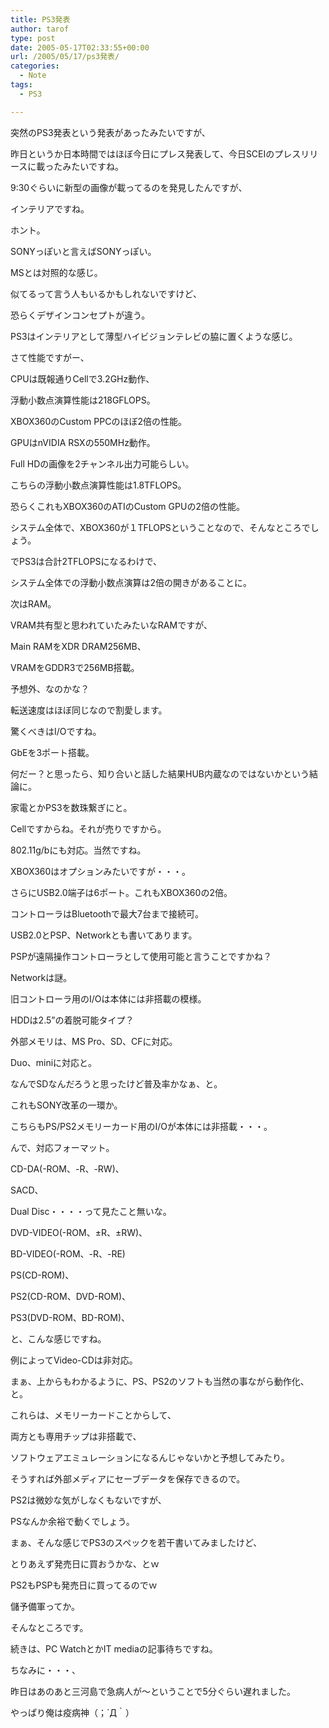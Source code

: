 ```yaml
---
title: PS3発表
author: tarof
type: post
date: 2005-05-17T02:33:55+00:00
url: /2005/05/17/ps3発表/
categories:
  - Note
tags:
  - PS3

---
```

突然のPS3発表という発表があったみたいですが、
  
昨日というか日本時間ではほぼ今日にプレス発表して、今日SCEIのプレスリリースに載ったみたいですね。 

9:30ぐらいに新型の画像が載ってるのを発見したんですが、
  
インテリアですね。
  
ホント。
  
SONYっぽいと言えばSONYっぽい。
  
MSとは対照的な感じ。
  
似てるって言う人もいるかもしれないですけど、
  
恐らくデザインコンセプトが違う。

PS3はインテリアとして薄型ハイビジョンテレビの脇に置くような感じ。

さて性能ですがー、
  
CPUは既報通りCellで3.2GHz動作、
  
浮動小数点演算性能は218GFLOPS。
  
XBOX360のCustom PPCのほぼ2倍の性能。

GPUはnVIDIA RSXの550MHz動作。
  
Full HDの画像を2チャンネル出力可能らしい。
  
こちらの浮動小数点演算性能は1.8TFLOPS。
  
恐らくこれもXBOX360のATIのCustom GPUの2倍の性能。
  
システム全体で、XBOX360が１TFLOPSということなので、そんなところでしょう。
  
でPS3は合計2TFLOPSになるわけで、
  
システム全体での浮動小数点演算は2倍の開きがあることに。

次はRAM。
  
VRAM共有型と思われていたみたいなRAMですが、
  
Main RAMをXDR DRAM256MB、
  
VRAMをGDDR3で256MB搭載。
  
予想外、なのかな？
  
転送速度はほぼ同じなので割愛します。

驚くべきはI/Oですね。
  
GbEを3ポート搭載。
  
何だー？と思ったら、知り合いと話した結果HUB内蔵なのではないかという結論に。
  
家電とかPS3を数珠繋ぎにと。
  
Cellですからね。それが売りですから。
  
802.11g/bにも対応。当然ですね。
  
XBOX360はオプションみたいですが・・・。
  
さらにUSB2.0端子は6ポート。これもXBOX360の2倍。
  
コントローラはBluetoothで最大7台まで接続可。
  
USB2.0とPSP、Networkとも書いてあります。
  
PSPが遠隔操作コントローラとして使用可能と言うことですかね？
  
Networkは謎。
  
旧コントローラ用のI/Oは本体には非搭載の模様。
  
HDDは2.5&#8221;の着脱可能タイプ？
  
外部メモリは、MS Pro、SD、CFに対応。
  
Duo、miniに対応と。
  
なんでSDなんだろうと思ったけど普及率かなぁ、と。
  
これもSONY改革の一環か。
  
こちらもPS/PS2メモリーカード用のI/Oが本体には非搭載・・・。

んで、対応フォーマット。
  
CD-DA(-ROM、-R、-RW)、
  
SACD、
  
Dual Disc・・・・って見たこと無いな。
  
DVD-VIDEO(-ROM、±R、±RW)、
  
BD-VIDEO(-ROM、-R、-RE)
  
PS(CD-ROM)、
  
PS2(CD-ROM、DVD-ROM)、
  
PS3(DVD-ROM、BD-ROM)、
  
と、こんな感じですね。
  
例によってVideo-CDは非対応。

まぁ、上からもわかるように、PS、PS2のソフトも当然の事ながら動作化、と。
  
これらは、メモリーカードことからして、
  
両方とも専用チップは非搭載で、
  
ソフトウェアエミュレーションになるんじゃないかと予想してみたり。
  
そうすれば外部メディアにセーブデータを保存できるので。
  
PS2は微妙な気がしなくもないですが、
  
PSなんか余裕で動くでしょう。

まぁ、そんな感じでPS3のスペックを若干書いてみましたけど、
  
とりあえず発売日に買おうかな、とｗ
  
PS2もPSPも発売日に買ってるのでｗ
  
儲予備軍ってか。
  
そんなところです。

続きは、PC WatchとかIT mediaの記事待ちですね。

ちなみに・・・、
  
昨日はあのあと三河島で急病人が～ということで5分ぐらい遅れました。
  
やっぱり俺は疫病神（；´Д｀）